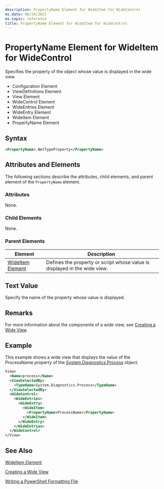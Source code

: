 ```yaml
---
description: PropertyName Element for WideItem for WideControl
ms.date: 08/24/2021
ms.topic: reference
title: PropertyName Element for WideItem for WideControl
---
```

# PropertyName Element for WideItem for WideControl

Specifies the property of the object whose value is displayed in the wide view.

- Configuration Element
- ViewDefinitions Element
- View Element
- WideControl Element
- WideEntries Element
- WideEntry Element
- WideItem Element
- PropertyName Element

## Syntax

```xml
<PropertyName>.NetTypeProperty</PropertyName>
```

## Attributes and Elements

The following sections describe the attributes, child elements, and parent element of the
`PropertyName` element.

### Attributes

None.

### Child Elements

None.

### Parent Elements

|Element|Description|
|-------------|-----------------|
|[WideItem Element](./wideitem-element-for-widecontrol-format.md)|Defines the property or script whose value is displayed in the wide view.|

## Text Value

Specify the name of the property whose value is displayed.

## Remarks

For more information about the components of a wide view, see [Creating a Wide View](./creating-a-wide-view.md).

## Example

This example shows a wide view that displays the value of the ProcessName property of the [System.Diagnostics.Process](/dotnet/api/System.Diagnostics.Process)
object.

```xml
View>
  <Name>process</Name>
  <ViewSelectedBy>
    <TypeName>System.Diagnostics.Process</TypeName>
  </ViewSelectedBy>
  <WideControl>
    <WideEntries>
      <WideEntry>
        <WideItem>
          <PropertyName>ProcessName</PropertyName>
        </WideItem>
      </WideEntry>
    </WideEntries>
  </WideControl>
</View>

```

## See Also

[WideItem Element](./wideitem-element-for-widecontrol-format.md)

[Creating a Wide View](./creating-a-wide-view.md)

[Writing a PowerShell Formatting File](./writing-a-powershell-formatting-file.md)
